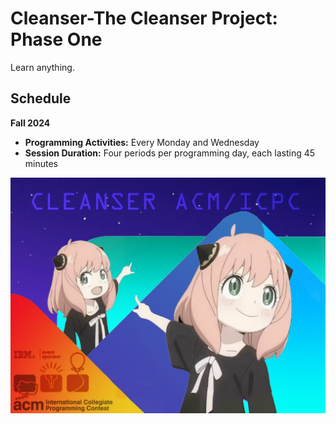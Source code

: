 # Cleanser-The Cleanser Project: Phase One

Learn anything.

## Schedule

**Fall 2024**

- **Programming Activities:** Every Monday and Wednesday
- **Session Duration:** Four periods per programming day, each lasting 45 minutes

![The Cleanser Project](https://github.com/LANEING-AVIATION/Cleanser/blob/main/Homepage/init.jpg)
